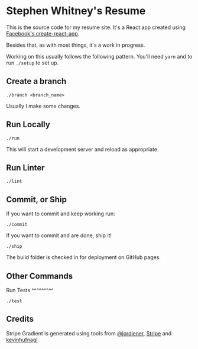 Stephen Whitney's Resume
========================

This is the source code for my resume site. It's a React app created using [Facebook's create-react-app](https://github.com/facebook/create-react-app).

Besides that, as with most things, it's a work in progress.

Working on this usually follows the following pattern. You'll need `yarn` and to run `./setup` to set up.

Create a branch
---------------

`./branch <branch_name>`

Usually I make some changes.

Run Locally
-----------

`./run`

This will start a development server and reload as appropriate.

Run Linter
----------

`./lint`

Commit, or Ship
---------------

If you want to commit and keep working run:

`./commit`

If you want to commit and are done, ship it!

`./ship`

The build folder is checked in for deployment on GitHub pages.

Other Commands
--------------

Run Tests
^^^^^^^^^

`./test`

Credits
-------

Stripe Gradient is generated using tools from [@jordiener](https://whatamesh.vercel.app), [Stripe](https://stripe.com/ie) and [kevinhufnagl](https://kevinhufnagl.com)
